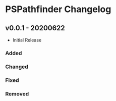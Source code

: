 # PSPathfinder Changelog

## v0.0.1 - 20200622

* Initial Release

### Added

### Changed

### Fixed

### Removed
